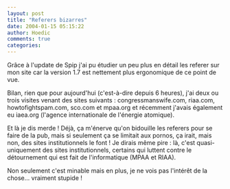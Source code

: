 ```yaml
---
layout: post
title: "Referers bizarres"
date: 2004-01-15 05:15:22
author: Hoedic
comments: true
categories: 
---
```



Grâce à l'update de Spip j'ai pu étudier un peu plus en détail les referer sur mon site car la version 1.7 est nettement plus ergonomique de ce point de vue.

Bilan, rien que pour aujourd'hui (c'est-à-dire depuis 6 heures), j'ai deux ou trois visites venant des sites suivants : congressmanswife.com, riaa.com, howtofightspam.com, sco.com et mpaa.org et récemment j'avais également eu iaea.org (l'agence internationale de l'énergie atomique).

Et là je dis merde ! Déjà, ça m'énerve qu'on bidouille les referers pour se faire de la pub, mais si seulement ça se limitait aux pornos, ça irait, mais non, des sites institutionnels le font ! Je dirais même pire : là, c'est quasi-uniquement des sites institutionnels, certains qui luttent contre le détournement qui est fait de l'informatique (MPAA et RIAA).

Non seulement c'est minable mais en plus, je ne vois pas l'intérêt de la chose... vraiment stupide !